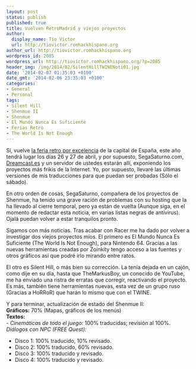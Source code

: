 ```yaml
---
layout: post
status: publish
published: true
title: Vuelven RetroMadrid y viejos proyectos
author:
  display_name: Tío Víctor
  url: http://tiovictor.romhackhispano.org
author_url: http://tiovictor.romhackhispano.org
wordpress_id: 2085
wordpress_url: http://tiovictor.romhackhispano.org/?p=2085
header_img: /img/2014/02/SilentHillTWINENoti01.jpg
date: '2014-02-07 01:35:03 +0100'
date_gmt: '2014-02-06 23:35:03 +0100'
categories:
- General
- Personal
tags:
- Silent Hill
- Shenmue II
- Shenmue
- El Mundo Nunca Es Suficiente
- Ferias Retro
- The World Is Not Enough
---
```

Sí, vuelve <a href="http://www.retromadrid.org/" target="_blank">la feria retro por excelencia</a> de la capital de España, este año tendrá lugar los días 26 y 27 de abril, y por supuesto, SegaSaturno.com, <a href="http://www.dreamcast.es" target="_blank">Dreamcast.es</a> y un servidor de ustedes estarán allí, exponiendo los proyectos más frikis de la Internet. Yo, por supuesto, llevaré las últimas versiones de mis traducciones para que puedan ser probadas (Sólo el sábado).

En otro orden de cosas, SegaSaturno, compañera de los proyectos de Shenmue, ha tenido una grave ración de problemas con su hosting que la ha llevado al cierre temporal, pero ya están de vuelta (Aunque siga, en el momento de redactar esta noticia, en varias listas negras de antivirus). Ojalá puedan volver a estar tranquilos pronto.

Sigamos con más noticias. Tras acabar con Racer me ha dado por volver a investigar dos viejos proyectos míos. El primero es El Mundo Nunca Es Suficiente (The World Is Not Enough), para Nintendo 64. Gracias a las nuevas herramientas creadas por Zoinkity tengo acceso a las fuentes y otros gráficos así que podré irlo mirando entre ratos.

El otro es Silent Hill, o más bien su corrección. La tenía dejada en un cajón, como dije en su día, hasta que TheMarkusBoy, un conocido de YouTube, me ha enviado una ristra de erratas que corregir, reactivando el proyecto. Es más, también tiene herramientas nuevas, esta vez de un grupo ruso (Gracias a HoRRoR) que harán lo mismo que con el TWINE.

Y para terminar, actualización de estado del Shenmue II:  
**Gráficos:** 70% (Mapas, gráficos de los menús)  
**Textos:**  
_- Cinemáticas de todo el juego:_ 100% traducidas; revisión al 100%.  
_Diálogos con NPC (FREE Quest):_  
- Disco 1: 100% traducido, 10% revisado.  
- Disco 2: 100% traducido, 60% revisado.  
- Disco 3: 100% traducido y revisado.  
- Disco 4: 100% traducido y revisado.
